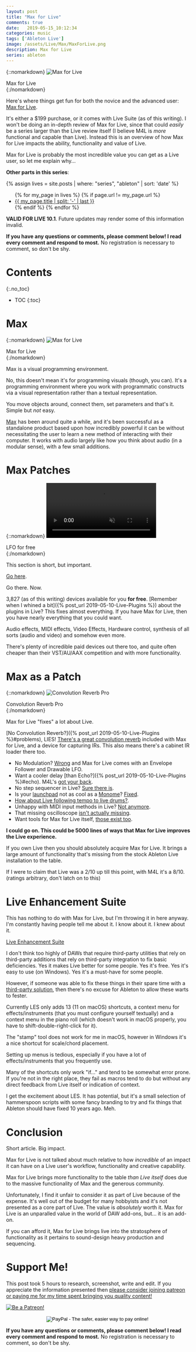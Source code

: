 ```yaml
---
layout: post
title: "Max for Live"
comments: true
date:   2019-05-15_10:12:34 
categories: music
tags: ['Ableton Live']
image: /assets/Live/Max/MaxForLive.png
description: Max for Live
series: ableton
---
```


{::nomarkdown}
<img src="/assets/Live/Max/MaxForLive.png" alt="Max for Live">
<div class="image-caption">Max for Live</div>
{:/nomarkdown}

Here's where things get fun for both the novice and the advanced user: [Max for Live](https://www.ableton.com/en/live/max-for-live/).

It's either a $199 purchase, or it comes with Live Suite (as of this writing). I won't be doing an in-depth review of Max for Live, since that could _easily_ be a series larger than the Live review itself (I believe M4L is _more_ functional and capable than Live). Instead this is an overview of how Max for Live impacts the ability, functionality and value of Live.

Max for Live is probably the most incredible value you can get as a Live user, so let me explain why...

**Other parts in this series**: 

{% assign lives = site.posts | where: "series", "ableton" | sort: 'date' %}
<ul>
{% for my_page in lives %} 
    {% if page.url != my_page.url  %}
        <li><a class="page-link" href="{{ my_page.url | prepend: site.baseurl }}">{{ my_page.title | split: '-' | last }}</a></li>
    {% endif %}
{% endfor %}
</ul>

**VALID FOR LIVE 10.1**. Future updates may render some of this information invalid.

<!--more-->

**If you have any questions or comments, please comment below! I read every comment and respond to most.** No registration is necessary to comment, so don't be shy.

# Contents
{:.no_toc}
* TOC
{:toc}

# Max

{::nomarkdown}
<img src="/assets/Live/Max/MaxForLive2.png" alt="Max for Live">
<div class="image-caption">Max for Live</div>
{:/nomarkdown}

Max is a visual programming environment.

No, this doesn't mean it's for programming visuals (though, you can). It's a programming environment where you work with programmatic constructs via a visual representation rather than a textual representation.

You move objects around, connect them, set parameters and that's it. Simple but _not_ easy.

[Max](https://cycling74.com) has been around quite a while, and it's been successful as a standalone product based upon how incredibly powerful it can be without necessitating the user to learn a new method of interacting with their computer. It works with audio largely like how you think about audio (in a modular sense), with a few small additions.

# Max Patches

{::nomarkdown}
<video autoplay loop muted class="gifvid">
<source src="/assets/Live/Max/LFO.mp4" type="video/mp4">
Your browser does not support the video tag.
</video>
<div class="video-caption">LFO for free</div>
{:/nomarkdown}

This section is short, but important.

[Go here](http://www.maxforlive.com/library/).

Go there. Now.

3,827 (as of this writing) devices available for you **for free**. [Remember when I whined a bit]({% post_url 2019-05-10-Live-Plugins %}) about the plugins in Live? This fixes almost everything. If you have Max for Live, then you have nearly everything that you could want.

Audio effects, MIDI effects, Video Effects, Hardware control, synthesis of all sorts (audio and video) and somehow even more.

There's plenty of incredible paid devices out there too, and quite often cheaper than their VST/AU/AAX competition and with more functionality.

# Max as a Patch

{::nomarkdown}
<img src="/assets/Live/Max/Convolution.png" alt="Convolution Reverb Pro">
<div class="image-caption">Convolution Reverb Pro</div>
{:/nomarkdown}

Max for Live "fixes" a lot about Live.

[No Convolution Reverb?]({% post_url 2019-05-10-Live-Plugins %}#problems), LIES! [There's a great convolution reverb](https://www.ableton.com/en/packs/convolution-reverb/#?item_type=max_for_live) included with Max for Live, and a device for capturing IRs. This also means there's a cabinet IR loader there too.

* No Modulation? [Wrong](http://maxforlive.com/library/device/4551/lfo10) and Max for Live comes with an Envelope Follower and Drawable LFO.
* Want a cooler delay [than Echo?]({% post_url 2019-05-10-Live-Plugins %}#echo). M4L's [got your back](http://maxforlive.com/library/device/158/jg-delays).
* No step sequencer in Live? [Sure there is](http://maxforlive.com/library/device/231/advanced-step-sequencer).
* Is your [launchpad](https://novationmusic.com/launch/launchpad) not as cool as a [Monome](https://monome.org)? [Fixed](http://maxforlive.com/library/device/141/monomeemu).
* [How about Live following tempo to live drums?](https://www.ableton.com/en/packs/beatseeker/).
* Unhappy with MIDI input methods in Live? [Not anymore](https://audioutlaw.com/product/mia-midi-input-assistant/).
* That missing oscilloscope [isn't actually missing](http://www.maxforlive.com/library/device/1918/jo-floating-oscilloscope).
* Want tools for Max for Live itself, [those exist too](https://www.ableton.com/en/packs/max-live-building-tools/#?item_type=max_for_live).

**I could go on. This could be 5000 lines of ways that Max for Live improves the Live experience.**

If you own Live then you should absolutely acquire Max for Live. It brings a large amount of functionality that's missing from the stock Ableton Live installation to the table.

If I were to claim that Live was a 2/10 up till this point, with M4L it's a 8/10. (ratings arbitrary, don't latch on to this)

# Live Enhancement Suite

This has nothing to do with Max for Live, but I'm throwing it in here anyway. I'm constantly having people tell me about it. I know about it. I knew about it.

[Live Enhancement Suite](https://enhancementsuite.me)

I don't think too highly of DAWs that require third-party utilities that rely on third-party additions that rely on third-party integration to fix basic deficiencies. Yes it makes Live better for some people. Yes it's free. Yes it's easy to use (on Windows). Yes it's a must-have for some people.

However, if someone was able to fix these things in their spare time with a [third-party solution](http://www.hammerspoon.org), then there's no excuse for Ableton to allow these warts to fester.

Currently LES only adds 13 (11 on macOS) shortcuts, a context menu for effects/instruments (that you must configure yourself textually) and a context menu in the piano roll (which doesn't work in macOS properly, you have to shift-double-right-click for it).

The "stamp" tool does not work for me in macOS, however in Windows it's a nice shortcut for scale/chord placement.

Setting up menus is tedious, especially if you have a lot of effects/instruments that you frequently use.

Many of the shortcuts only work "if..." and tend to be somewhat error prone. If you're not in the right place, they fail as macros tend to do but without any direct feedback from Live itself or indication of context.

I get the excitement about LES. It has potential, but it's a small selection of hammerspoon scripts with some fancy branding to try and fix things that Ableton should have fixed 10 years ago. Meh.

# Conclusion

Short article. Big impact.

Max for Live is not talked about much relative to how _incredible_ of an impact it can have on a Live user's workflow, functionality and creative capability.

Max for Live brings more functionality to the table _than Live itself_ does due to the massive functionality of Max and the generous community.

Unfortunately, I find it unfair to consider it as part of Live because of the expense. It's well out of the budget for many hobbyists and it's not presented as a core part of Live. The value is _absolutely_ worth it. Max for Live is an unparalled value in the world of DAW add-ons, but... it is an add-on.

If you can afford it, Max for Live brings live into the stratosphere of functionality as it pertains to sound-design heavy production and sequencing.

# Support Me!

This post took 5 hours to research, screenshot, write and edit. If you appreciate the information presented then <a href="/DonateNow/">please consider joining patreon or paying me for my time spent bringing you quality content!</a>

<a href="https://www.patreon.com/bePatron?u=7465992"> <img class="patreon-button" src="/assets/Patreon.png" alt="Be a Patreon!"></a>

<form style="text-align: center;" action="https://www.paypal.com/cgi-bin/webscr" method="post" target="_top">
<input type="hidden" name="cmd" value="_s-xclick">
<input type="hidden" name="hosted_button_id" value="BR247JAZBTUJJ">
<input type="image" src="https://www.paypalobjects.com/en_US/i/btn/btn_donateCC_LG.gif" border="0" name="submit" alt="PayPal - The safer, easier way to pay online!">
<img alt="" border="0" src="https://www.paypalobjects.com/en_US/i/scr/pixel.gif" width="1" height="1">
</form>

**If you have any questions or comments, please comment below! I read every comment and respond to most.** No registration is necessary to comment, so don't be shy.

